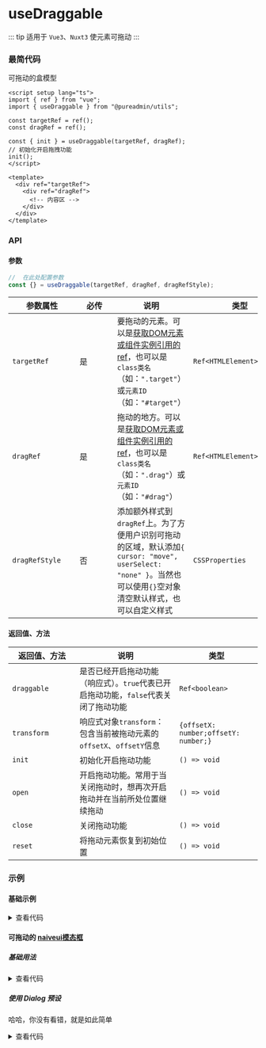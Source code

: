<script setup>
import draggable from './draggable.vue'
import naiveuiBase from './naiveuiBase.vue'
import naiveuiDialog from './naiveuiDialog.vue'
</script>

# useDraggable

::: tip 适用于 `Vue3`、`Nuxt3`
使元素可拖动
:::

### 最简代码

可拖动的盒模型

```vue
<script setup lang="ts">
import { ref } from "vue";
import { useDraggable } from "@pureadmin/utils";

const targetRef = ref();
const dragRef = ref();

const { init } = useDraggable(targetRef, dragRef);
// 初始化开启拖拽功能
init();
</script>

<template>
  <div ref="targetRef">
    <div ref="dragRef">
      <!-- 内容区 -->
    </div>
  </div>
</template>
```

### API

#### 参数

```ts
//  在此处配置参数
const {} = useDraggable(targetRef, dragRef, dragRefStyle);
```

<div class="pure-no-border">

| **参数属性**   | 必传 | **说明**                                                                                                                                                                                          | **类型**                  |
| -------------- | ---- | ------------------------------------------------------------------------------------------------------------------------------------------------------------------------------------------------- | ------------------------- |
| `targetRef`    | 是   | 要拖动的元素。可以是[获取DOM元素或组件实例引用的ref](https://cn.vuejs.org/guide/essentials/template-refs.html#template-refs)，也可以是`class类名`（如：`".target"`）或`元素ID`（如：`"#target"`） | `Ref<HTMLElement>/string` |
| `dragRef`      | 是   | 拖动的地方。可以是[获取DOM元素或组件实例引用的ref](https://cn.vuejs.org/guide/essentials/template-refs.html#template-refs)，也可以是`class类名`（如：`".drag"`）或`元素ID`（如：`"#drag"`）       | `Ref<HTMLElement>/string` |
| `dragRefStyle` | 否   | 添加额外样式到`dragRef`上。为了方便用户识别可拖动的区域，默认添加`{ cursor: "move", userSelect: "none" }`。当然也可以使用`{}`空对象清空默认样式，也可以自定义样式                                 | `CSSProperties`           |

</div>

#### 返回值、方法

<div class="pure-no-border">

| **返回值、方法** | **说明**                                                                            | **类型**                             |
| ---------------- | ----------------------------------------------------------------------------------- | ------------------------------------ |
| `draggable`      | 是否已经开启拖动功能（响应式）。`true`代表已开启拖动功能，`false`代表关闭了拖动功能 | `Ref<boolean>`                       |
| `transform`      | 响应式对象`transform`：包含当前被拖动元素的`offsetX`、`offsetY`信息                 | `{offsetX: number;offsetY: number;}` |
| `init`           | 初始化开启拖动功能                                                                  | `() => void`                         |
| `open`           | 开启拖动功能。常用于当关闭拖动时，想再次开启拖动并在当前所处位置继续拖动            | `() => void`                         |
| `close`          | 关闭拖动功能                                                                        | `() => void`                         |
| `reset`          | 将拖动元素恢复到初始位置                                                            | `() => void`                         |

</div>

### 示例

#### 基础示例

<draggable class="mt-2" />

<details>

<summary>查看代码</summary>

<<< @/hooks/useDraggable/draggable.vue

</details>

#### 可拖动的 [naiveui模态框](https://www.naiveui.com/zh-CN/os-theme/components/modal)

##### 基础用法

<naiveuiBase class="mt-2" />

<details>

<summary>查看代码</summary>

<<< @/hooks/useDraggable/naiveuiBase.vue

</details>

##### 使用 Dialog 预设

哈哈，你没有看错，就是如此简单

<naiveuiDialog class="mt-2" />

<details>

<summary>查看代码</summary>

<<< @/hooks/useDraggable/naiveuiDialog.vue

</details>

<style scoped>
.pure-no-border > table > thead > tr > th:nth-child(2) {
  min-width: 60px;
}
.pure-no-border > table > thead > tr > th:nth-child(1) {
   min-width: 120px;
}
</style>
